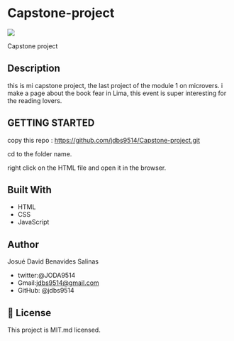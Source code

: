 # Capstone-project

![](https://img.shields.io/badge/Microverse-blueviolet)


Capstone project

## Description

this is mi capstone project, the last project of the module 1 on microvers. i make a page about the book fear in Lima, this event is super interesting for the reading lovers.



## GETTING STARTED

copy this repo : https://github.com/jdbs9514/Capstone-project.git

cd to the folder name.

right click on the HTML file and open it in the browser.

## Built With

- HTML
- CSS
- JavaScript

## Author

Josué David Benavides Salinas

- twitter:@JODA9514
- Gmail:jdbs9514@gmail.com
- GitHub: @jdbs9514

## 📝 License

This project is MIT.md licensed.